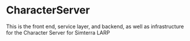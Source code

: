 CharacterServer
===============

This is the front end, service layer, and backend, as well as infrastructure for the Character Server for Simterra LARP
